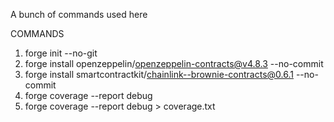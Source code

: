 A bunch of commands used here

COMMANDS

1. forge init --no-git
2. forge install openzeppelin/openzeppelin-contracts@v4.8.3 --no-commit
3. forge install smartcontractkit/chainlink--brownie-contracts@0.6.1 --no-commit
4. forge coverage --report debug
5. forge coverage --report debug > coverage.txt

